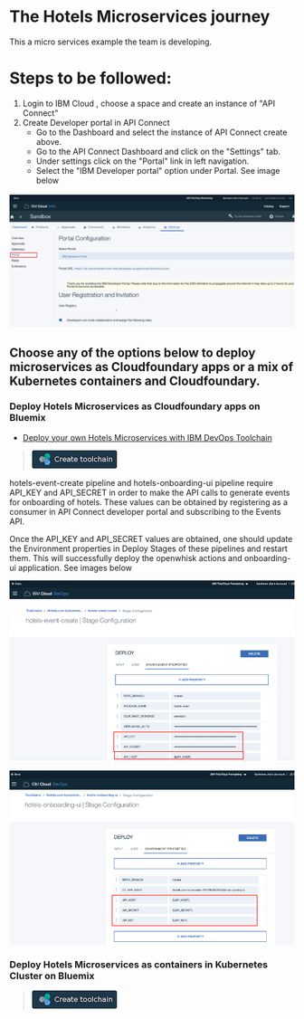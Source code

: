 # The Hotels Microservices journey

This a micro services example the team is developing.


# Steps to be followed:
1. Login to IBM Cloud , choose a space and create an instance of "API Connect"
2. Create Developer portal in API Connect 
    * Go to the Dashboard and select the instance of API Connect create above. 
    * Go to the API Connect Dashboard and click on the "Settings" tab.
    * Under settings click on the "Portal" link in left navigation. 
    * Select the "IBM Developer portal" option under Portal. See image below
    
 ![portal creation](./portal_creation.png)

## Choose any of the options below to deploy microservices as Cloudfoundary apps or a mix of Kubernetes containers and Cloudfoundary.

### Deploy Hotels Microservices as Cloudfoundary apps on Bluemix
* [Deploy your own Hotels Microservices with IBM DevOps Toolchain](TOOLCHAIN-README.md)

> [![Deploy To Bluemix](./.bluemix/create_toolchain_button.png)](https://console.ng.bluemix.net/devops/setup/deploy?repository=https%3A%2F%2Fgithub.com%2Fkalyani75%2FHotels-com.git&cm_mmc=github-readme--native-_-acme-_-create-toolchain&cm_mmca1=000019RT&cm_mmca2=10004796)


hotels-event-create pipeline and hotels-onboarding-ui pipeline require API\_KEY  and API\_SECRET in order to make the API calls to generate events for onboarding of hotels. These values can be obtained by registering as a consumer in API Connect developer portal and subscribing to the Events API. 

Once the API\_KEY  and API\_SECRET values are obtained, one should update the Environment properties in Deploy Stages of these pipelines and restart them. This will successfully deploy the openwhisk actions and onboarding-ui application.
See images below 

![update API_KEY in API Event](/env_properties1.png)

![update API_KEY in Openwhisk](/env_properties2.png)

### Deploy Hotels Microservices as containers in Kubernetes Cluster on Bluemix
> [![Deploy To Bluemix](./.bluemix/create_toolchain_button.png)](https://console.ng.bluemix.net/devops/setup/deploy?repository=https%3A%2F%2Fgithub.com%2Fsachinjha%2FHotels-com-kubernetes.git&cm_mmc=github-readme--native-_-acme-_-create-toolchain&cm_mmca1=000019RT&cm_mmca2=10004796)
